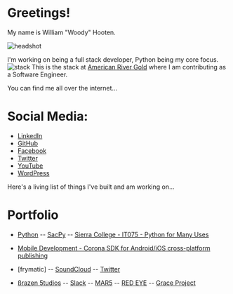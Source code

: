 <head>
	<link rel="shortcut icon" type="image/x-icon" href="favicon.ico">
</head>

# Greetings!

My name is William "Woody" Hooten.

![headshot](https://i.imgur.com/MaRaAhW.png) 

I'm working on being a full stack developer, Python being my core focus. 
![stack](https://i.imgur.com/YsX0q6x.png)
This is the stack at [American River Gold](www.americanrivergold.com) where I am contributing as a Software Engineer.

You can find me all over the internet...
# Social Media:

- [LinkedIn](https://www.linkedin.com/in/williamphooten)
- [GitHub](https://www.github.com/frymatic)
- [Facebook](https://www.facebook.com/WoodHoot)
- [Twitter](https://www.twitter.com/WoodHoot)
- [YouTube](https://www.youtube.com/channel/UCS03esOnKDT7d-HMG_HFKnQ)
- [WordPress](https://woodhoot.wordpress.com/)

Here's a living list of things I've built and am working on...
# Portfolio
- [Python]()
-- [SacPy](https://www.meetup.com/sacramentopython)
-- [Sierra College - IT075 - Python for Many Uses](sierra.md)
- [Mobile Development - Corona SDK for Android/iOS cross-platform publishing](mobile.md)

- [frymatic]
-- [SoundCloud]()
-- [Twitter]()
- [ßrazen 5tudios]()
-- [Slack]()
-- [MAR5](https://www.facebook.com/events/251726375236944/)
-- [RED EYE](https://www.facebook.com/groups/REDEYEGAME/)
-- [Grace Project](https://www.facebook.com/groups/1267303460022897/)